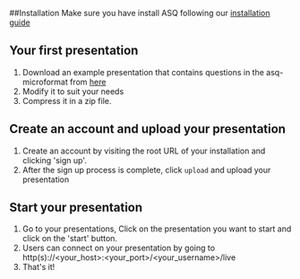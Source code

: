 ##Installation
Make sure you have install ASQ following our [installation guide](doc/install/installation.md)

## Your first presentation
1. Download an example presentation that contains questions in the asq-microformat from [here](https://github.com/ASQ-USI/asq-microformat/tree/master/examples/SamplePresentation)
2. Modify it to suit your needs
3. Compress it in a zip file.  

## Create an account and upload your presentation
1. Create an account by visiting the root URL of your installation and clicking 'sign up'.
2. After the sign up process is complete, click `upload` and upload your presentation

## Start your presentation
1. Go to your presentations, Click on the presentation you want to start and click on the 'start' button.
2. Users can connect on your presentation by going to http(s)://<your_host>:<your_port>/<your_username>/live
3. That's it!
